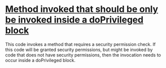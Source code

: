 # [Method invoked that should be only be invoked inside a doPrivileged block](https://spotbugs.readthedocs.io/en/latest/bugDescriptions.html#DP_DO_INSIDE_DO_PRIVILEGED)

 This code invokes a method that requires a security permission check.
  If this code will be granted security permissions, but might be invoked by code that does not
  have security permissions, then the invocation needs to occur inside a doPrivileged block.